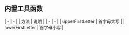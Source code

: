 ## 内置工具函数

| - | - |
| 方法 | 说明 |
| - | - |
| upperFirstLetter | 首字母大写 |
| lowerFirstLetter | 首字母小写 |